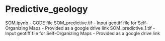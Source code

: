 # Predictive_geology

SOM.ipynb - CODE file
SOM_predictive.tif - Input geotiff file for Self-Organizing Maps - Provided as a google drive link 
SOM_predictive_1.tif -  Input geotiff file for Self-Organizing Maps - Provided as a google drive link 
